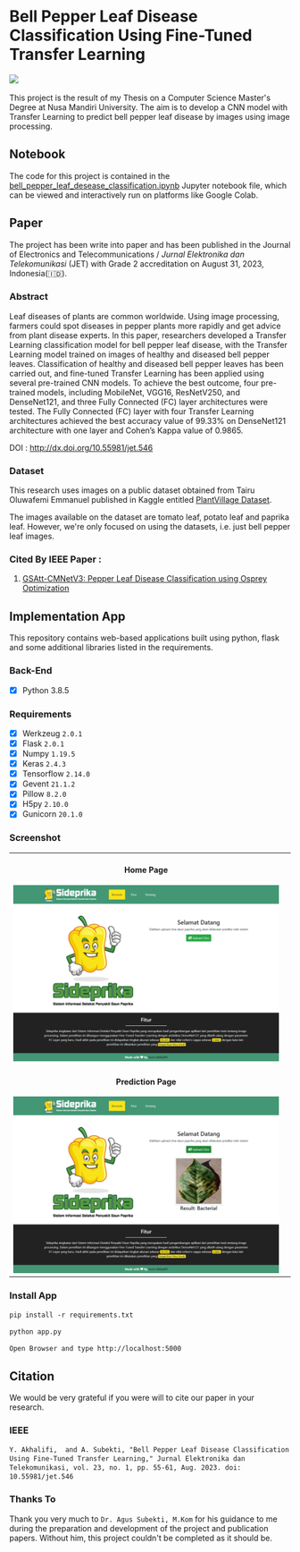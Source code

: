 # Bell Pepper Leaf Disease Classification Using Fine-Tuned Transfer Learning

<img src="static/img/logo sideprika square2.png" height="300px">

This project is the result of my Thesis on a Computer Science Master's Degree at Nusa Mandiri University. The aim is to develop a CNN model with Transfer Learning to predict bell pepper leaf disease by images using image processing.

## Notebook
The code for this project is contained in the <a href="ipynb/bell_pepper_leaf_desease_classification.ipynb">bell_pepper_leaf_desease_classification.ipynb</a> Jupyter notebook file, which can be viewed and interactively run on platforms like Google Colab.

## Paper
The project has been write into paper and has been published in the Journal of Electronics and Telecommunications / _Jurnal Elektronika dan Telekomunikasi_ (JET) with Grade 2 accreditation on August 31, 2023, Indonesia(🇮🇩).

### Abstract
Leaf diseases of plants are common worldwide. Using image processing, farmers could spot diseases in pepper plants more rapidly and get advice from plant disease experts. In this paper, researchers developed a Transfer Learning classification model for bell pepper leaf disease, with the Transfer Learning model trained on images of healthy and diseased bell pepper leaves. Classification of healthy and diseased bell pepper leaves has been carried out, and fine-tuned Transfer Learning has been applied using several pre-trained CNN models. To achieve the best outcome, four pre-trained models, including MobileNet, VGG16, ResNetV250, and DenseNet121, and three Fully Connected (FC) layer architectures were tested. The Fully Connected (FC) layer with four Transfer Learning architectures achieved the best accuracy value of 99.33% on DenseNet121 architecture with one layer and Cohen’s Kappa value of 0.9865.

DOI : http://dx.doi.org/10.55981/jet.546

### Dataset
This research uses images on a public dataset obtained from Tairu Oluwafemi Emmanuel published in Kaggle entitled <a href="https://www.kaggle.com/datasets/emmarex/plantdisease">PlantVillage Dataset</a>. 

The images available on the dataset are tomato leaf, potato leaf and paprika leaf. However, we're only focused on using the datasets, i.e. just bell pepper leaf images.

### Cited By IEEE Paper :
1. <a href="https://ieeexplore.ieee.org/abstract/document/10415016">GSAtt-CMNetV3: Pepper Leaf Disease Classification using Osprey Optimization</a>

## Implementation App
This repository contains web-based applications built using python, flask and some additional libraries listed in the requirements.

### Back-End
- [x] Python 3.8.5

### Requirements
- [x] Werkzeug <code>2.0.1</code>
- [x] Flask <code>2.0.1</code>
- [x] Numpy <code>1.19.5</code>
- [x] Keras <code>2.4.3</code>
- [x] Tensorflow <code>2.14.0</code>
- [x] Gevent <code>21.1.2</code>
- [x] Pillow <code>8.2.0</code>
- [x] H5py <code>2.10.0</code>
- [x] Gunicorn <code>20.1.0</code>

### Screenshot
<table>
  <tr>
    <td>
      <h4 align="center">Home Page</h4>
      <img src="static/img/Halaman Beranda Aplikasi2.png"/>
    <td>
  </tr>
  <tr>
    <td>
      <h4 align="center">Prediction Page</h4>
      <img src="static/img/Halaman Prediksi Aplikasi2.png"/>
    <td>
  </tr>
</table>

### Install App

```
pip install -r requirements.txt

```


```
python app.py

```

```
Open Browser and type http://localhost:5000

```

## Citation
We would be very grateful if you were will to cite our paper in your research.

### IEEE
```
Y. Akhalifi,  and A. Subekti, "Bell Pepper Leaf Disease Classification Using Fine-Tuned Transfer Learning," Jurnal Elektronika dan Telekomunikasi, vol. 23, no. 1, pp. 55-61, Aug. 2023. doi: 10.55981/jet.546
```

### Thanks To
Thank you very much to `Dr. Agus Subekti, M.Kom` for his guidance to me during the preparation and development of the project and publication papers. Without him, this project couldn't be completed as it should be.
